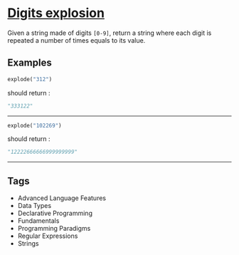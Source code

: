 # [Digits explosion](https://www.codewars.com/kata/585b1fafe08bae9988000314)

Given a string made of digits `[0-9]`, return a string where each digit is repeated a number of times equals to its value.

## Examples

```python
explode("312")
```

should return :

```python
"333122"
```

---

```python
explode("102269")
```

should return :

```python
"12222666666999999999"
```

---

## Tags

- Advanced Language Features
- Data Types
- Declarative Programming
- Fundamentals
- Programming Paradigms
- Regular Expressions
- Strings
